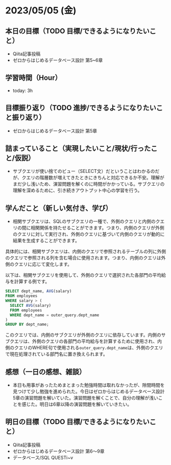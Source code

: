 # 2023/05/05 (金)

## 本日の目標（TODO 目標/できるようになりたいこと）

- Qiita記事投稿
- ゼロからはじめるデータベース設計 第5~6章

## 学習時間（Hour）

- today: 3h

## 目標振り返り（TODO 進捗/できるようになりたいこと振り返り）

- ゼロからはじめるデータベース設計 第5章

## 詰まっていること（実現したいこと/現状/行ったこと/仮説）

- サブクエリが使い捨てのビュー（SELECT文）だということはわかるのだが、クエリの階層数が増えてきたときにきちんと対応できるか不安。理解がまだ少し浅いため、演習問題を解くのに時間がかかっている。サブクエリの理解を深めるために、引き続きアウトプット中心の学習を行う。

## 学んだこと（新しい気付き、学び）

- 相関サブクエリは、SQLのサブクエリの一種で、外側のクエリと内側のクエリの間に相関関係を持たせることができます。つまり、内側のクエリが外側のクエリに対して実行され、外側のクエリに基づいて内側のクエリが動的に結果を生成することができます。

具体的には、相関サブクエリは、内側のクエリで参照されるテーブルの列に外側のクエリで参照される列を含む場合に使用されます。つまり、内側のクエリは外側のクエリに応じて変化します。

以下は、相関サブクエリを使用して、外側のクエリで選択された各部門の平均給与を計算する例です。

```sql
SELECT dept_name, AVG(salary)
FROM employees
WHERE salary > (
  SELECT AVG(salary)
  FROM employees
  WHERE dept_name = outer_query.dept_name
)
GROUP BY dept_name;
```

このクエリでは、内側のサブクエリが外側のクエリに依存しています。内側のサブクエリは、外側のクエリの各部門の平均給与を計算するために使用され、内側のクエリのWHERE句で使用される`outer_query.dept_name`は、外側のクエリで現在処理されている部門名に置き換えられます。

## 感想（一日の感想、雑談）
- 本日も用事があったためまとまった勉強時間は取れなかったが、隙間時間を見つけて少し勉強を進められた。今日はゼロからはじめるデータベース設計　5章の演習問題を解いていた。演習問題を解くことで、自分の理解が浅いことを感じた。明日は6章以降の演習問題を解いていきたい。

## 明日の目標（TODO 目標/できるようになりたいこと）

- Qiita記事投稿
- ゼロからはじめるデータベース設計 第6〜9章
- データベース/SQL QUESTⅰ~ⅴ